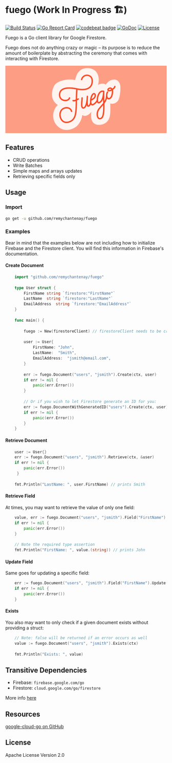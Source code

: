 # fuego (Work In Progress 🏗️)
[![Build Status](https://travis-ci.org/remychantenay/fuego.svg?branch=master)](https://travis-ci.org/remychantenay/fuego)
[![Go Report Card](https://goreportcard.com/badge/github.com/remychantenay/fuego)](https://goreportcard.com/report/github.com/remychantenay/fuego)
[![codebeat badge](https://codebeat.co/badges/60d273d3-08e6-4f48-9c35-86ab75fc1924)](https://codebeat.co/projects/github-com-remychantenay-fuego-master)
[![GoDoc](https://godoc.org/github.com/remychantenay/fuego?status.svg)](https://godoc.org/github.com/remychantenay/fuego)
[![License](https://img.shields.io/badge/License-Apache%202.0-blue.svg)](https://opensource.org/licenses/Apache-2.0)

Fuego is a Go client library for Google Firestore.

Fuego does not do anything crazy or magic – its purpose is to reduce the amount of boilerplate by abstracting the ceremony that comes with interacting with Firestore.

![Fuego](https://raw.githubusercontent.com/remychantenay/fuego/master/art/fuego.jpg)

## Features
* CRUD operations
* Write Batches
* Simple maps and arrays updates
* Retrieving specific fields only

## Usage
### Import
```bash
go get -u github.com/remychantenay/fuego
```

### Examples
Bear in mind that the examples below are not including how to initialize Firebase and the Firestore client. You will find this information in Firebase's documentation.
#### Create Document
```go
    import "github.com/remychantenay/fuego"

    type User struct {
        FirstName string `firestore:"FirstName"`
        LastName  string `firestore:"LastName"`
        EmailAddress  string `firestore:"EmailAddress"`
    }

    func main() {

        fuego := New(firestoreClient) // firestoreClient needs to be created beforehand.
        
        user := User{
            FirstName: "John",
            LastName:  "Smith",
            EmailAddress:  "jsmith@email.com",
        }

        err := fuego.Document("users", "jsmith").Create(ctx, user)
        if err != nil {
            panic(err.Error())
        }

        // Or if you wish to let Firestore generate an ID for you:
        err := fuego.DocumentWithGeneratedID("users").Create(ctx, user)
        if err != nil {
            panic(err.Error())
        }
    }
```
#### Retrieve Document
```go
    user := User{}
    err := fuego.Document("users", "jsmith").Retrieve(ctx, &user)
    if err != nil {
        panic(err.Error())
     }

    fmt.Println("LastName: ", user.FirstName) // prints Smith
```

#### Retrieve Field
At times, you may want to retrieve the value of only one field:
```go
    value, err := fuego.Document("users", "jsmith").Field("FirstName").Retrieve(ctx)
    if err != nil {
        panic(err.Error())
    }

    // Note the required type assertion
    fmt.Println("FirstName: ", value.(string)) // prints John
```

#### Update Field
Same goes for updating a specific field:
```go
    err := fuego.Document("users", "jsmith").Field("FirstName").Update(ctx, "Mike")
    if err != nil {
        panic(err.Error())
    }
```

#### Exists
You also may want to only check if a given document exists without providing a struct:
```go
    // Note: false will be returned if an error occurs as well
    value := fuego.Document("users", "jsmith").Exists(ctx)

    fmt.Println("Exists: ", value)
```

## Transitive Dependencies
* Firebase: `firebase.google.com/go`
* Firestore: `cloud.google.com/go/firestore`

More info [here](https://godoc.org/github.com/remychantenay/fuego?imports)

## Resources
[google-cloud-go on GitHub](https://github.com/googleapis/google-cloud-go/tree/master/firestore)

## License
Apache License Version 2.0